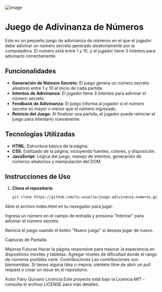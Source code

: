 ![image](https://github.com/user-attachments/assets/c0656d15-c816-4159-9ef8-2d772e165fec)


# Juego de Adivinanza de Números

Este es un pequeño juego de adivinanza de números en el que el jugador debe adivinar un número secreto generado aleatoriamente por la computadora. El número está entre 1 y 10, y el jugador tiene 3 intentos para adivinarlo correctamente.

## Funcionalidades

- **Generación de Número Secreto**: El juego genera un número secreto aleatorio entre 1 y 10 al inicio de cada partida.
- **Intentos de Adivinanza**: El jugador tiene 3 intentos para adivinar el número secreto.
- **Feedback de Adivinanza**: El juego informa al jugador si el número secreto es mayor o menor que el número ingresado.
- **Reinicio del Juego**: Al finalizar una partida, el jugador puede reiniciar el juego para intentarlo nuevamente.

## Tecnologías Utilizadas

- **HTML**: Estructura básica de la página.
- **CSS**: Estilizado de la página, incluyendo fuentes, colores, y disposición.
- **JavaScript**: Lógica del juego, manejo de intentos, generación de números aleatorios y manipulación del DOM.

## Instrucciones de Uso

1. **Clona el repositorio**:
   ```bash
   git clone https://github.com/tu-usuario/juego-adivinanza-numeros.git

   
Abre el archivo index.html en tu navegador para jugar.

Ingresa un número en el campo de entrada y presiona "Intentar" para adivinar el número secreto.

Reinicia el juego usando el botón "Nuevo juego" si deseas jugar de nuevo.

Capturas de Pantalla

Mejoras Futuras
Hacer la página responsive para mejorar la experiencia en dispositivos móviles y tabletas.
Agregar niveles de dificultad donde el rango de números posibles varíe.
Contribuciones
Las contribuciones son bienvenidas. Si tienes alguna idea o mejora, siéntete libre de abrir un pull request o crear un issue en el repositorio.

Autor
Fany Quivano
Licencia
Este proyecto está bajo la Licencia MIT - consulta el archivo LICENSE para más detalles.


   
